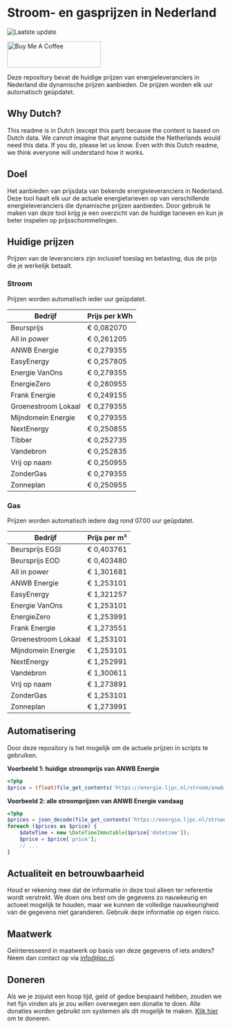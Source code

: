 # Stroom- en gasprijzen in Nederland

![Laatste update](https://img.shields.io/badge/laatste%20update-2024--10--25%2001%3A00%20CET-brightgreen)

<a href="https://www.buymeacoffee.com/Lars-" target="_blank"><img src="https://cdn.buymeacoffee.com/buttons/v2/default-orange.png" alt="Buy Me A Coffee" height="60" style="height: 60px !important;width: 217px !important;" ></a>

Deze repository bevat de huidige prijzen van energieleveranciers in Nederland die dynamische prijzen aanbieden. De prijzen worden elk uur automatisch geüpdatet.

## Why Dutch?

This readme is in Dutch (except this part) because the content is based on Dutch data. We cannot imagine that anyone outside the Netherlands would need this data. If you do, please let us know. Even with this Dutch readme, we think
everyone will understand how it works.

## Doel

Het aanbieden van prijsdata van bekende energieleveranciers in Nederland. Deze tool haalt elk uur de actuele energietarieven op van verschillende energieleveranciers die dynamische prijzen aanbieden. Door gebruik te maken van deze tool
krijg je een overzicht van de huidige tarieven en kun je beter inspelen op prijsschommelingen.

## Huidige prijzen

Prijzen van de leveranciers zijn inclusief toeslag en belasting, dus de prijs die je werkelijk betaalt.

### Stroom

Prijzen worden automatisch ieder uur geüpdatet.

 Bedrijf | Prijs per kWh 
---------|---------------
Beursprijs | € 0,082070
All in power | € 0,261205
ANWB Energie | € 0,279355
EasyEnergy | € 0,257805
Energie VanOns | € 0,279355
EnergieZero | € 0,280955
Frank Energie | € 0,249155
Groenestroom Lokaal | € 0,279355
Mijndomein Energie | € 0,279355
NextEnergy | € 0,250855
Tibber | € 0,252735
Vandebron | € 0,252835
Vrij op naam | € 0,250955
ZonderGas | € 0,279355
Zonneplan | € 0,250955


### Gas

Prijzen worden automatisch iedere dag rond 07.00 uur geüpdatet.

 Bedrijf | Prijs per m³ 
---------|--------------
Beursprijs EGSI | € 0,403761
Beursprijs EOD | € 0,403480
All in power | € 1,301681
ANWB Energie | € 1,253101
EasyEnergy | € 1,321257
Energie VanOns | € 1,253101
EnergieZero | € 1,253991
Frank Energie | € 1,273551
Groenestroom Lokaal | € 1,253101
Mijndomein Energie | € 1,253101
NextEnergy | € 1,252991
Vandebron | € 1,300611
Vrij op naam | € 1,273891
ZonderGas | € 1,253101
Zonneplan | € 1,273991


## Automatisering

Door deze repository is het mogelijk om de actuele prijzen in scripts te gebruiken.

**Voorbeeld 1: huidige stroomprijs van ANWB Energie**

```php
<?php
$price = (float)file_get_contents('https://energie.ljpc.nl/stroom/anwb-energie-nu.txt');

```

**Voorbeeld 2: alle stroomprijzen van ANWB Energie vandaag**

```php
<?php
$prices = json_decode(file_get_contents('https://energie.ljpc.nl/stroom/all-in-power-vandaag.json'),true);
foreach ($prices as $price) {
    $dateTime = new \DateTimeImmutable($price['datetime']);
    $price = $price['price'];
    // ...
}
```

## Actualiteit en betrouwbaarheid

Houd er rekening mee dat de informatie in deze tool alleen ter referentie wordt verstrekt. We doen ons best om de gegevens zo nauwkeurig en actueel mogelijk te houden, maar we kunnen de volledige nauwkeurigheid van de gegevens niet
garanderen. Gebruik deze informatie op eigen risico.

## Maatwerk

Geïnteresseerd in maatwerk op basis van deze gegevens of iets anders? Neem dan contact op
via [info@ljpc.nl](mailto:info@ljpc.nl?subject=Energie%20prijzen).

## Doneren

Als we je zojuist een hoop tijd, geld of gedoe bespaard hebben, zouden we het fijn vinden als je zou willen overwegen een
donatie te doen. Alle donaties worden gebruikt om systemen als dit mogelijk te
maken. [Klik hier](https://www.buymeacoffee.com/Lars-) om te doneren.
